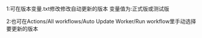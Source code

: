 1:可在版本变量.txt修改修改自动更新的版本
变量值为:正式版或测试版

2:也可在Actions/All workflows/Auto Update Worker/Run workflow里手动选择要更新的版本
